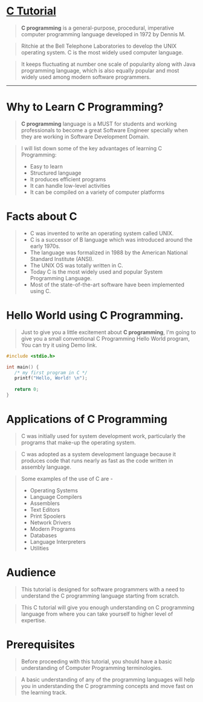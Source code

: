 # [C Tutorial](https://www.tutorialspoint.com/cprogramming/index.htm)
> **C programming** is a general-purpose, procedural, imperative computer programming language developed in 1972 by Dennis M. 

> Ritchie at the Bell Telephone Laboratories to develop the UNIX operating system. C is the most widely used computer language. 

> It keeps fluctuating at number one scale of popularity along with Java programming language, which is also equally popular and most widely used among modern software programmers.

---

# Why to Learn C Programming?
> **C programming** language is a MUST for students and working professionals to become a great Software Engineer specially when they are working in Software Development Domain.

> I will list down some of the key advantages of learning C Programming:
> - Easy to learn
> - Structured language
> - It produces efficient programs
> - It can handle low-level activities
> - It can be compiled on a variety of computer platforms

# Facts about C
> - C was invented to write an operating system called UNIX.
> - C is a successor of B language which was introduced around the early 1970s.
> - The language was formalized in 1988 by the American National Standard Institute (ANSI).
> - The UNIX OS was totally written in C.
> - Today C is the most widely used and popular System Programming Language.
> - Most of the state-of-the-art software have been implemented using C.

# Hello World using C Programming.
> Just to give you a little excitement about **C programming**, I'm going to give you a small conventional C Programming Hello World program, You can try it using Demo link.

```c
#include <stdio.h>

int main() {
   /* my first program in C */
   printf("Hello, World! \n");
   
   return 0;
}
```

# Applications of C Programming
> C was initially used for system development work, particularly the programs that make-up the operating system. 

> C was adopted as a system development language because it produces code that runs nearly as fast as the code written in assembly language. 

> Some examples of the use of C are -
> - Operating Systems
> - Language Compilers
> - Assemblers
> - Text Editors
> - Print Spoolers
> - Network Drivers
> - Modern Programs
> - Databases
> - Language Interpreters
> - Utilities

# Audience
> This tutorial is designed for software programmers with a need to understand the C programming language starting from scratch. 

> This C tutorial will give you enough understanding on C programming language from where you can take yourself to higher level of expertise.

# Prerequisites
> Before proceeding with this tutorial, you should have a basic understanding of Computer Programming terminologies. 

> A basic understanding of any of the programming languages will help you in understanding the C programming concepts and move fast on the learning track.
